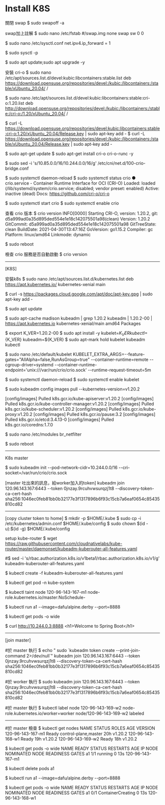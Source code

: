 # **Install K8S**
關閉 swap
$ sudo swapoff -a

swap加上註解
$ sudo nano /etc/fstab
#/swap.img       none    swap    sw      0       0

$ sudo nano /etc/sysctl.conf
net.ipv4.ip_forward = 1

$ sudo sysctl -p

$ sudo apt update;sudo apt upgrade -y

安裝 cri-o
$ sudo nano /etc/apt/sources.list.d/devel:kubic:libcontainers:stable.list
deb https://download.opensuse.org/repositories/devel:/kubic:/libcontainers:/stable/xUbuntu_20.04/ /

$ sudo nano /etc/apt/sources.list.d/devel:kubic:libcontainers:stable:cri-o:1.20.list
deb http://download.opensuse.org/repositories/devel:/kubic:/libcontainers:/stable:/cri-o:/1.20/xUbuntu_20.04/ /

$ curl -L https://download.opensuse.org/repositories/devel:kubic:libcontainers:stable:cri-o:1.20/xUbuntu_20.04/Release.key | sudo  apt-key add -
$ curl -L https://download.opensuse.org/repositories/devel:/kubic:/libcontainers:/stable/xUbuntu_20.04/Release.key | sudo  apt-key add -

$ sudo apt-get update
$ sudo apt-get install cri-o cri-o-runc -y

$ sudo sed -i 's/10.85.0.0\/16/10.244.0.0\/16/g' /etc/cni/net.d/100-crio-bridge.conf

$ sudo systemctl daemon-reload
$ sudo systemctl status crio
● crio.service - Container Runtime Interface for OCI (CRI-O)
     Loaded: loaded (/lib/systemd/system/crio.service; disabled; vendor preset: enabled)
     Active: inactive (dead)
       Docs: https://github.com/cri-o/cri-o
       
$ sudo systemctl start crio
$ sudo systemctl enable crio

查看 crio 版本
$ crio version
INFO[0000] Starting CRI-O, version: 1.20.2, git: d5a999ad0a35d895ded554e1e18c142075501a98(clean) 
Version:       1.20.2
GitCommit:     d5a999ad0a35d895ded554e1e18c142075501a98
GitTreeState:  clean
BuildDate:     2021-04-30T13:47:16Z
GoVersion:     go1.15.2
Compiler:      gc
Platform:      linux/amd64
Linkmode:      dynamic

$ sudo reboot

檢查 crio 服務是否自動啟動
$ crio version

------
[K8S]

安裝k8s
$ sudo nano /etc/apt/sources.list.d/kubernetes.list
deb https://apt.kubernetes.io/ kubernetes-xenial main

$ curl -s https://packages.cloud.google.com/apt/doc/apt-key.gpg | sudo apt-key add -

$ sudo apt update

$ sudo apt-cache madison kubeadm | grep 1.20.2
   kubeadm |  1.20.2-00 | https://apt.kubernetes.io kubernetes-xenial/main amd64 Packages

$ export K_VER=1.20.2-00
$ sudo apt install -y kubelet=${K_VER} kubectl=${K_VER} kubeadm=${K_VER}
$ sudo apt-mark hold kubelet kubeadm kubectl

$ sudo nano /etc/default/kubelet
KUBELET_EXTRA_ARGS=--feature-gates="AllAlpha=false,RunAsGroup=true" --container-runtime=remote --cgroup-driver=systemd --container-runtime-endpoint='unix:///var/run/crio/crio.sock' --runtime-request-timeout=5m

$ sudo systemctl daemon-reload
$ sudo systemctl enable kubelet

$ sudo kubeadm config images pull --kubernetes-version=v1.20.2

[config/images] Pulled k8s.gcr.io/kube-apiserver:v1.20.2
[config/images] Pulled k8s.gcr.io/kube-controller-manager:v1.20.2
[config/images] Pulled k8s.gcr.io/kube-scheduler:v1.20.2
[config/images] Pulled k8s.gcr.io/kube-proxy:v1.20.2
[config/images] Pulled k8s.gcr.io/pause:3.2
[config/images] Pulled k8s.gcr.io/etcd:3.4.13-0
[config/images] Pulled k8s.gcr.io/coredns:1.7.0

$ sudo nano /etc/modules
br_netfilter

$ sudo reboot

-----------------------------------------------------------------------------
K8s master

$ sudo kubeadm init --pod-network-cidr=10.244.0.0/16 --cri-socket=/var/run/crio/crio.sock

[master 吐出來的訊息，給worker加入的token]
kubeadm join 120.96.143.167:6443 --token 0jnzay.9rcuhvwsurqzj1t8 --discovery-token-ca-cert-hash sha256:1046ec0feb81bb0b32177e3f1317896b6f93c15cb7a6eaf0654c85435810cd82

-----------------------------------------------------------------------------

[copy cluster token to home]
$ mkdir -p $HOME/.kube
$ sudo cp -i /etc/kubernetes/admin.conf $HOME/.kube/config
$ sudo chown \$(id -u):$(id -g) $HOME/.kube/config

setup kube-router
$ wget https://raw.githubusercontent.com/cloudnativelabs/kube-router/master/daemonset/kubeadm-kuberouter-all-features.yaml

#$ sed -i 's/rbac.authorization.k8s.io\/v1beta1/rbac.authorization.k8s.io\/v1/g' kubeadm-kuberouter-all-features.yaml

$ kubectl create -f kubeadm-kuberouter-all-features.yaml

$ kubectl get pod -n kube-system

$ kubectl taint node 120-96-143-167-m1 node-role.kubernetes.io/master:NoSchedule-

$ kubectl run a1 --image=dafu/alpine.derby --port=8888

$ kubectl get pods -o wide

$ curl http://10.244.0.3:8888
\<h1>Welcome to Spring Boot\</h1>

-----------------------------------------------------------------------------
[join master]

#於 master 執行
$ echo " sudo \`kubeadm token create --print-join-command 2>/dev/null`"
kubeadm join 120.96.143.167:6443 --token 0jnzay.9rcuhvwsurqzj1t8 --discovery-token-ca-cert-hash sha256:1046ec0feb81bb0b32177e3f1317896b6f93c15cb7a6eaf0654c85435810cd82

#於 worker 執行 
$ sudo kubeadm join 120.96.143.167:6443 --token 0jnzay.9rcuhvwsurqzj1t8 --discovery-token-ca-cert-hash sha256:1046ec0feb81bb0b32177e3f1317896b6f93c15cb7a6eaf0654c85435810cd82

#於 master 執行
$ kubectl label node 120-96-143-169-w2 node-role.kubernetes.io/worker=worker
node/120-96-143-169-w2 labeled

-----------------------------------------------------------------------------
#於 master 檢查
$ kubectl get nodes
NAME                        STATUS  ROLES                        AGE   VERSION
120-96-143-167-m1   Ready     control-plane,master     20h   v1.20.2
120-96-143-168-w1   Ready     <none>                          19h   v1.20.2
120-96-143-169-w2   Ready     <none>                          18h   v1.20.2

$ kubectl get pods -o wide
NAME  READY  STATUS  RESTARTS  AGE  IP             NODE                      NOMINATED NODE  READINESS GATES
a1         1/1         running    0                   13s    <none>   120-96-143-167-m1  <none>                     <none>

$ kubectl delete pods a1

$ kubectl run a1 --image=dafu/alpine.derby --port=8888

$ kubectl get pods -o wide
NAME  READY  STATUS                  RESTARTS   AGE   IP             NODE                      NOMINATED NODE  READINESS GATES
a1        0/1         ContainerCreating   0                    13s     <none>   120-96-143-168-w1   <none>           <none>
